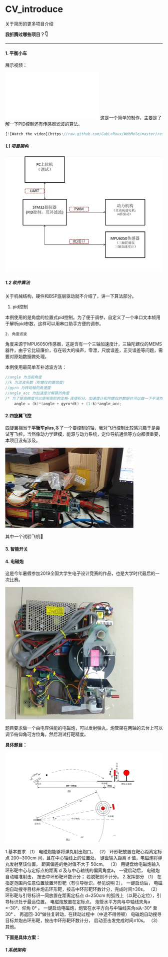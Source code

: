 # CV_introduce

关于简历的更多项目介绍

**我折腾过哪些项目？:point_down:**



---------------------------------

#### 1. 平衡小车

展示视频：

<iframe src="//player.bilibili.com/player.html?aid=33811954&cid=59172114&page=1" scrolling="no" border="0" frameborder="no" framespacing="1" allowfullscreen="true"> </iframe>
这是一个简单的制作，主要是了解一下PID控制还有传感器滤波的算法。

```js
[![Watch the video](https://raw.github.com/GabLeRoux/WebMole/master/ressources/WebMole_Youtube_Video.png)](http://youtu.be/vt5fpE0bzSY)
```



##### 1.1 项目架构

 <img src="blanceCar.jpg"/>

 ##### 1.2 软件算法

 关于机械结构，硬件和BSP底层驱动就不介绍了，讲一下算法部分。

 1. pid控制

 本例使用的是角度的位置式pid控制。为了便于调参，自定义了一个串口文本帧用于解析pid参数，这样可以用串口助手方便的调参。

    2. 角度滤波

 角度来源于MPU6050传感器，这是含有一个三轴加速度计，三轴陀螺仪的MEMS器件，由于它比较廉价，存在较大的噪声，零漂，尺度误差，正交误差等问题，需要对原始数据做处理。

本例使用最简单互补滤波方法：

```c
//angle 为当前角度
//k 为滤波系数（陀螺仪的置信度）
//gyro 为转动轴的角速度
//angle_acc 为加速度计解算的角度
/* 为了提高精度可以使用高阶的龙格-库塔积分，加速度计和陀螺仪的数据也可以做一下平滑均值滤波 */
    angle = (k)*(angle + gyro*dt) + (1-k)*angle_acc;
```


#### 2.四旋翼飞控

四旋翼相当于**平衡车plus**,多了一个要控制的轴，我对飞行控制比较感兴趣于是尝试写飞控。当然像动力学建模，能源与动力系统，定位导航通信等方向都很重要，本项目没有涉及。

<img src="四旋翼.jpg" style="zoom:40%;" />

其中一个试验飞机:small_red_triangle:





#### 3. 智能开关



#### 4. 电磁炮

这是今年暑假参加2019全国大学生电子设计竞赛的作品，也是大学时代最后的一次比赛。

<img src="电磁炮2.jpg"/>

题目要求做一个由电容供能的电磁炮，可以发射弹丸。炮管架在两轴的云台上可以调节俯仰角可方位角。然后测试打靶精度。

**具体题目：**

<img src="Egun01.jpg" style="zoom:80%;" />

1.基本要求
（1） 电磁炮能够将弹丸射出炮口。
（2） 环形靶放置在靶心距离定标点 200~300cm 间，且在中心轴线上的位置处， 键盘输入距离 d 值，电磁炮将弹丸发射至该位置， 距离偏差的绝对值不大于 50cm。
（3） 用键盘给电磁炮输入环形靶中心与定标点的距离 d 及与中心轴线的偏离角度a， 一键启动后， 电磁炮自动瞄准射击， 按击中环形靶环数计分； 若脱靶则不计分。
2.发挥部分
（1） 在指定范围内任意位置放置环形靶（有引导标识，参见说明 2）， 一键启动后， 电磁炮自动搜寻目标并炮击环形靶，按击中环形靶环数计分，完成时间≤30s。
（2） 环形靶与引导标识一同放置在距离定标点 d=250cm 的弧线上（以靶心定位），引导标识处于最远位置。 电磁炮放置在定标点， 炮管水平方向与中轴线夹角a =-30°、仰角 0° 。 一键启动电磁炮，炮管在水平方向与中轴线夹角a从-30° 至 30° 、 再返回-30°做往复转动，在转动过程中（中途不得停顿） 电磁炮自动搜寻目标并炮击环形靶，按击中环形靶环数计分， 启动至击发完成时间≤10s。
（3） 其他。 



**下面是具体方案：**

##### 1 系统架构







